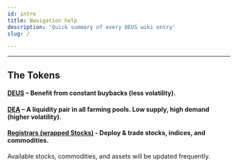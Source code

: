 ```yaml
---
id: intro
title: Navigation help
description: 'Quick summary of every DEUS wiki entry'
slug: /

---
```


___

## The Tokens
#### [DEUS](deus.md) – Benefit from constant buybacks (less volatility).
#### [DEA](dea) – A liquidity pair in all farming pools. Low supply, high demand (higher volatility).
#### [Registrars (wrapped Stocks)](stocks) - Deploy & trade stocks, indices, and commodities.
Available stocks, commodities, and assets will be updated frequently.
